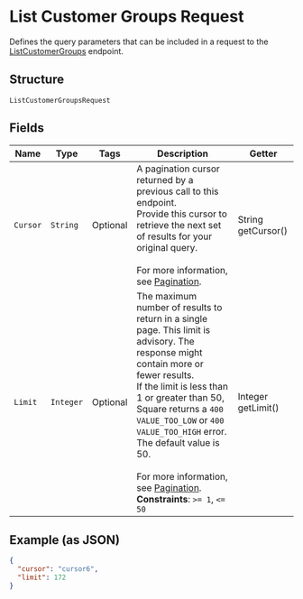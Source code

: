 
# List Customer Groups Request

Defines the query parameters that can be included in a request to the
[ListCustomerGroups](../../doc/api/customer-groups.md#list-customer-groups) endpoint.

## Structure

`ListCustomerGroupsRequest`

## Fields

| Name | Type | Tags | Description | Getter |
|  --- | --- | --- | --- | --- |
| `Cursor` | `String` | Optional | A pagination cursor returned by a previous call to this endpoint.<br>Provide this cursor to retrieve the next set of results for your original query.<br><br>For more information, see [Pagination](https://developer.squareup.com/docs/build-basics/common-api-patterns/pagination). | String getCursor() |
| `Limit` | `Integer` | Optional | The maximum number of results to return in a single page. This limit is advisory. The response might contain more or fewer results.<br>If the limit is less than 1 or greater than 50, Square returns a `400 VALUE_TOO_LOW` or `400 VALUE_TOO_HIGH` error. The default value is 50.<br><br>For more information, see [Pagination](https://developer.squareup.com/docs/build-basics/common-api-patterns/pagination).<br>**Constraints**: `>= 1`, `<= 50` | Integer getLimit() |

## Example (as JSON)

```json
{
  "cursor": "cursor6",
  "limit": 172
}
```

